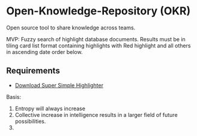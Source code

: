 # Open-Knowledge-Repository (OKR)
Open source tool to share knowledge across teams.

MVP: Fuzzy search of highlight database documents. Results must be in tiling card list format containing highlights with Red highlight and all others in ascending date order below.

## Requirements
- [Download Super Simple Highlighter](https://chrome.google.com/webstore/detail/super-simple-highlighter/hhlhjgianpocpoppaiihmlpgcoehlhio?hl=en)

Basis:
1. Entropy will always increase
2. Collective increase in intelligence results in a larger field of future possibilities.
3. 
